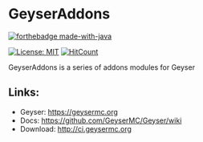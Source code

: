 # GeyserAddons

[![forthebadge made-with-java](https://ForTheBadge.com/images/badges/made-with-java.svg)](https://java.com/)

[![License: MIT](https://img.shields.io/badge/license-MIT-blue.svg)](LICENSE)
[![HitCount](https://hits.dwyl.com/GeyserMC/GeyserAddons.svg)](https://hits.dwyl.com/GeyserMC/GeyserAddons)


GeyserAddons is a series of addons modules for Geyser

## Links:
- Geyser: https://geysermc.org
- Docs: https://github.com/GeyserMC/Geyser/wiki
- Download: http://ci.geysermc.org